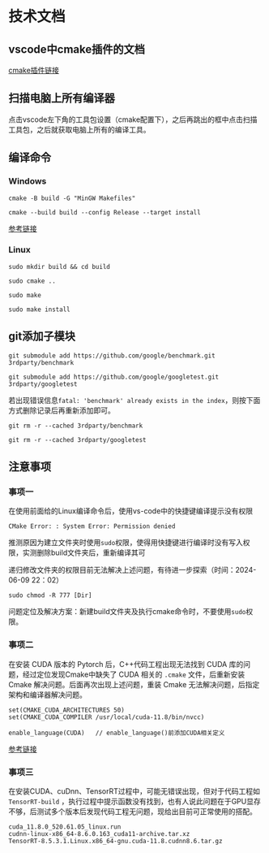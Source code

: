 # 技术文档

## vscode中cmake插件的文档

[cmake插件链接](https://vector-of-bool.github.io/docs/vscode-cmake-tools/index.html)

## 扫描电脑上所有编译器

点击vscode左下角的工具包设置（cmake配置下），之后再跳出的框中点击扫描工具包，之后就获取电脑上所有的编译工具。

## 编译命令

### Windows

```
cmake -B build -G "MinGW Makefiles"

cmake --build build --config Release --target install
```

[参考链接](https://github.com/Jia-Baos/Notes/blob/master/CMake/cmake-command.md)

### Linux

```
sudo mkdir build && cd build

sudo cmake ..

sudo make

sudo make install
```

## git添加子模块

```
git submodule add https://github.com/google/benchmark.git 3rdparty/benchmark

git submodule add https://github.com/google/googletest.git 3rdparty/googletest
```

若出现错误信息`fatal: 'benchmark' already exists in the index`，则按下面方式删除记录后再重新添加即可。

```
git rm -r --cached 3rdparty/benchmark

git rm -r --cached 3rdparty/googletest
```

## 注意事项

### 事项一

在使用前面给的Linux编译命令后，使用vs-code中的快捷键编译提示没有权限

```
CMake Error: : System Error: Permission denied
```

推测原因为建立文件夹时使用```sudo```权限，使得用快捷键进行编译时没有写入权限，实测删除build文件夹后，重新编译其可

递归修改文件夹的权限目前无法解决上述问题，有待进一步探索（时间：2024-06-09 22：02）

```
sudo chmod -R 777 [Dir]
```

问题定位及解决方案：新建build文件夹及执行cmake命令时，不要使用```sudo```权限。

### 事项二

在安装 CUDA 版本的 Pytorch 后，C++代码工程出现无法找到 CUDA 库的问题，经过定位发现Cmake中缺失了 CUDA 相关的 ```.cmake``` 文件，后重新安装 Cmake 解决问题。后面再次出现上述问题，重装 Cmake 无法解决问题，后指定架构和编译器解决问题。

```
set(CMAKE_CUDA_ARCHITECTURES 50)
set(CMAKE_CUDA_COMPILER /usr/local/cuda-11.8/bin/nvcc)

enable_language(CUDA)   // enable_language()前添加CUDA相关定义
```

[参考链接](https://blog.csdn.net/qq_19449259/article/details/128001426)

### 事项三

在安装CUDA、cuDnn、TensorRT过程中，可能无错误出现，但对于代码工程如 ```TensorRT-build``` ，执行过程中提示函数没有找到，也有人说此问题在于GPU显存不够，后测试多个版本后发现代码工程无问题，现给出目前可正常使用的搭配。

```
cuda_11.8.0_520.61.05_linux.run
cudnn-linux-x86_64-8.6.0.163_cuda11-archive.tar.xz
TensorRT-8.5.3.1.Linux.x86_64-gnu.cuda-11.8.cudnn8.6.tar.gz
```


